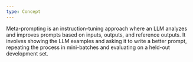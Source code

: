 ```yaml
---
type: Concept
---
```


Meta-prompting is an instruction-tuning approach where an LLM analyzes and improves prompts based on inputs, outputs, and reference outputs. It involves showing the LLM examples and asking it to write a better prompt, repeating the process in mini-batches and evaluating on a held-out development set.